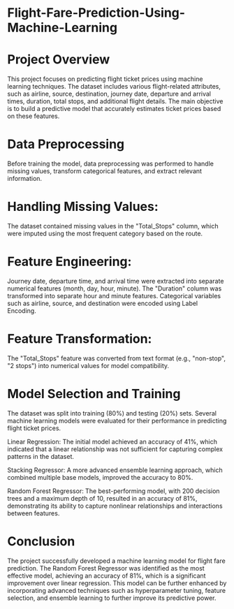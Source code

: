 # Flight-Fare-Prediction-Using-Machine-Learning

# Project Overview
This project focuses on predicting flight ticket prices using machine learning techniques. The dataset includes various flight-related attributes, such as airline, source, destination, journey date, departure and arrival times, duration, total stops, and additional flight details. The main objective is to build a predictive model that accurately estimates ticket prices based on these features.

# Data Preprocessing
Before training the model, data preprocessing was performed to handle missing values, transform categorical features, and extract relevant information.

# Handling Missing Values:

The dataset contained missing values in the "Total_Stops" column, which were imputed using the most frequent category based on the route.
 # Feature Engineering:

Journey date, departure time, and arrival time were extracted into separate numerical features (month, day, hour, minute).
The "Duration" column was transformed into separate hour and minute features.
Categorical variables such as airline, source, and destination were encoded using Label Encoding.
# Feature Transformation:

The "Total_Stops" feature was converted from text format (e.g., "non-stop", "2 stops") into numerical values for model compatibility.

# Model Selection and Training
The dataset was split into training (80%) and testing (20%) sets. Several machine learning models were evaluated for their performance in predicting flight ticket prices.

Linear Regression: The initial model achieved an accuracy of 41%, which indicated that a linear relationship was not sufficient for capturing complex patterns in the dataset.

Stacking Regressor: A more advanced ensemble learning approach, which combined multiple base models, improved the accuracy to 80%.

Random Forest Regressor: The best-performing model, with 200 decision trees and a maximum depth of 10, resulted in an accuracy of 81%, demonstrating its ability to capture nonlinear relationships and interactions between features.

# Conclusion
The project successfully developed a machine learning model for flight fare prediction. The Random Forest Regressor was identified as the most effective model, achieving an accuracy of 81%, which is a significant improvement over linear regression. This model can be further enhanced by incorporating advanced techniques such as hyperparameter tuning, feature selection, and ensemble learning to further improve its predictive power.
